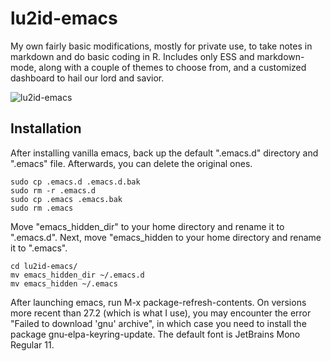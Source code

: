 # lu2id-emacs

My own fairly basic modifications, mostly for private use, to take notes in markdown and do basic coding in R. Includes only ESS and markdown-mode, along with a couple of themes to choose from, and a customized dashboard to hail our lord and savior.

![lu2id-emacs](https://user-images.githubusercontent.com/87900554/164890601-40b69b93-c0fe-4ed7-8901-c1f772f81a5f.png)

## Installation

After installing vanilla emacs, back up the default ".emacs.d" directory and ".emacs" file. Afterwards, you can delete the original ones.

```
sudo cp .emacs.d .emacs.d.bak
sudo rm -r .emacs.d
sudo cp .emacs .emacs.bak
sudo rm .emacs
```

Move "emacs_hidden_dir" to your home directory and rename it to ".emacs.d". Next, move "emacs_hidden to your home directory and rename it to ".emacs".

```
cd lu2id-emacs/
mv emacs_hidden_dir ~/.emacs.d
mv emacs_hidden ~/.emacs

```
After launching emacs, run M-x package-refresh-contents. On versions more recent than 27.2 (which is what I use), you may encounter the error "Failed to download 'gnu' archive", in which case you need to install the package gnu-elpa-keyring-update. The default font is JetBrains Mono Regular 11.
